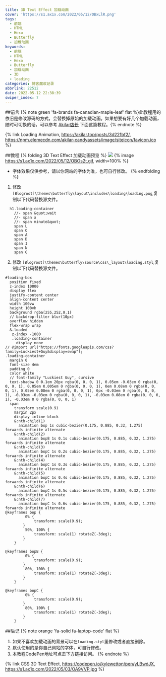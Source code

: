 ```yaml
---
title: 3D Text Effect 加载动画
cover: 'https://s1.ax1x.com/2022/05/12/OBxLlR.png'
tags:
  - 前端
  - HTML
  - Hexo
  - Butterfly
  - 加载动画
keywords:
  - 前端
  - HTML
  - Hexo
  - Butterfly
  - 加载动画
  - 3D
  - loading
categories: 博客魔改记录
abbrlink: 22512
date: 2022-05-12 22:38:39
swiper_index: 7
---
```


##前言
{% note green 'fa-brands fa-canadian-maple-leaf' flat %}此教程用的依旧是修改源码的方式，会替换掉原始的加载动画。如果想要有好几个加载动画，随时可切换的话，可以参考 [Akilar店长](https://akilar.top/) 下面这篇教程。{% endnote %}

{% link Loading Animation, https://akilar.top/posts/3d221bf2/, https://npm.elemecdn.com/akilar-candyassets/image/siteicon/favicon.ico %}


##教程
{% folding 3D Text Effect 加载动画预览 %}
![](https://s1.ax1x.com/2022/05/12/OBOr8I.gif)
{% image https://s1.ax1x.com/2022/05/12/OBOs2t.gif, width=100% %}

* 字体效果仅供参考，请以你网站的字体为准，也可自行修改。
  {% endfolding %}

1. 修改 `[Blogroot]\themes\butterfly\layout\includes\loading\loading.pug`,复制以下代码替换源文件。
```pug
  h1.loading-container
    //- span &quot;wait
    //- span a
    //- span minute&quot;
    span L
    span O
    span A
    span D
    span I
    span N
    span G
```

2. 修改 `[Blogroot]\themes\butterfly\source\css\_layout\loading.styl`,复制以下代码替换源文件。
```stylus
#loading-box
  position fixed
  z-index 10000
  display flex
  justify-content center
  align-content center
  width 100vw
  height 100vh
  background rgba(255,252,0,1)
  // backdrop-filter blur(10px)
  overflow hidden
  flex-wrap wrap
  &.loaded
   z-index -1000
   .loading-container 
     display none
// @import url("https://fonts.googleapis.com/css?family=Luckiest+Guy&display=swap");
.loading-container 
  margin 0
  font-size 4em
  padding 0
  color white
  // font-family "Luckiest Guy", cursive
  text-shadow 0 0.1em 20px rgba(0, 0, 0, 1), 0.05em -0.03em 0 rgba(0, 0, 0, 1), 0.05em 0.005em 0 rgba(0, 0, 0, 1), 0em 0.08em 0 rgba(0, 0, 0, 1), 0.05em 0.08em 0 rgba(0, 0, 0, 1), 0px -0.03em 0 rgba(0, 0, 0, 1), -0.03em -0.03em 0 rgba(0, 0, 0, 1), -0.03em 0.08em 0 rgba(0, 0, 0, 1), -0.03em 0 0 rgba(0, 0, 0, 1)
  span 
    transform scale(0.9)
    margin 2px
    display inline-block
    &:nth-child(1) 
      animation bop 1s cubic-bezier(0.175, 0.885, 0.32, 1.275) forwards infinite alternate
    &:nth-child(2) 
      animation bopB 1s 0.1s cubic-bezier(0.175, 0.885, 0.32, 1.275) forwards infinite alternate
    &:nth-child(3) 
      animation bopC 1s 0.2s cubic-bezier(0.175, 0.885, 0.32, 1.275) forwards infinite alternate
    &:nth-child(4) 
      animation bopC 1s 0.3s cubic-bezier(0.175, 0.885, 0.32, 1.275) forwards infinite alternate
    &:nth-child(5) 
      animation bopC 1s 0.4s cubic-bezier(0.175, 0.885, 0.32, 1.275) forwards infinite alternate
    &:nth-child(6) 
      animation bopC 1s 0.5s cubic-bezier(0.175, 0.885, 0.32, 1.275) forwards infinite alternate
    &:nth-child(7) 
      animation bopC 1s 0.6s cubic-bezier(0.175, 0.885, 0.32, 1.275) forwards infinite alternate
@keyframes bop {
		 0% {
			 transform: scale(0.9);
		}
		 50%, 100% {
			 transform: scale(1) rotateZ(-3deg);
		}
	}
	
@keyframes bopB {
		 0% {
			 transform: scale(0.9);
		}
		 80%, 100% {
			 transform: scale(1) rotateZ(-3deg);
		}
	}	 
	
@keyframes bopC {
		 0% {
			 transform: scale(0.9);
		}
		 80%, 100% {
			 transform: scale(1) rotateZ(-3deg);
		}
	}
```

##后记
{% note orange 'fa-solid fa-laptop-code' flat %}
1. 如果不喜欢加载动画的背景可以在`loading.styl`里修改或者直接删除。
2. 默认使用的是你自己网站的字体，可自行修改。
3. 本教程CodePen地址可点击下方链接访问。
   {% endnote %}

{% link CSS 3D Text Effect, https://codepen.io/kylewetton/pen/yLBwdJX, https://s1.ax1x.com/2022/05/03/OA9VVP.jpg %}


